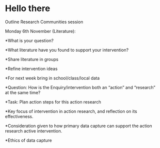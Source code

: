 # Hello there

Outline Research Communities session 

 

Monday 6th November (Literature):  

*What is your question? 

*What literature have you found to support your intervention? 

*Share literature in groups 

*Refine intervention ideas 

*For next week bring in school/class/local data 

 

*Question: How is the Enquiry/intervention both an “action” and “research” at the same time? 

*Task: Plan action steps for this action research 

*Key focus of intervention in action research, and reflection on its effectiveness. 

*Consideration given to how primary data capture can support the action research active intervention. 

*Ethics of data capture 
